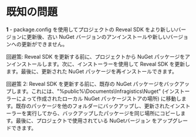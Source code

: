# 既知の問題

**1** - package.config を使用してプロジェクトの Reveal SDK をより新しいバージョンに更新後、古い NuGet バージョンのアンインストールや新しいバージョンへの更新ができません。

回避策: Reveal SDK を更新する前に、プロジェクトから NuGet パッケージをアンインストールします。次に、インストーラーを使用して Reveal SDK を更新します。最後に、更新された NuGet パッケージを再インストールできます。

回避策 2: Reveal SDK を更新する前に、既存の NuGet パッケージをバックアップします。これには、"%public%\Documents\Infragistics\Nuget" (インストーラーによって作成されたローカル NuGet パッケージストアの場所) に移動します。既存のパッケージを他のフォルダーにバックアップし、更新されたインストーラーを実行してから、バックアップしたパッケージを同じ場所にコピーします。最後に、プロジェクトで使用されている NuGetバージョン をアップグレードできます。
